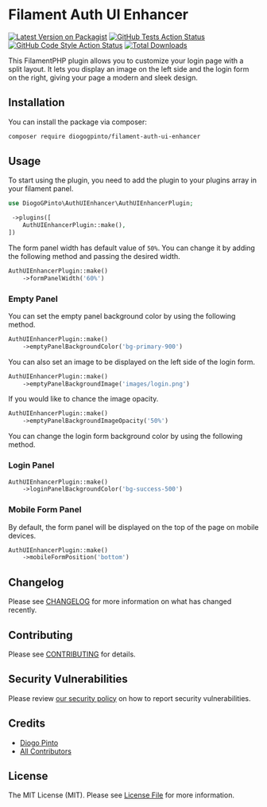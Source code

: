 # Filament Auth UI Enhancer

[![Latest Version on Packagist](https://img.shields.io/packagist/v/diogogpinto/filament-auth-ui-enhancer.svg?style=flat-square)](https://packagist.org/packages/diogogpinto/filament-auth-ui-enhancer)
[![GitHub Tests Action Status](https://img.shields.io/github/actions/workflow/status/diogogpinto/filament-auth-ui-enhancer/run-tests.yml?branch=main&label=tests&style=flat-square)](https://github.com/diogogpinto/filament-auth-ui-enhancer/actions?query=workflow%3Arun-tests+branch%3Amain)
[![GitHub Code Style Action Status](https://img.shields.io/github/actions/workflow/status/diogogpinto/filament-auth-ui-enhancer/fix-php-code-styling.yml?branch=main&label=code%20style&style=flat-square)](https://github.com/diogogpinto/filament-auth-ui-enhancer/actions?query=workflow%3A"Fix+PHP+code+styling"+branch%3Amain)
[![Total Downloads](https://img.shields.io/packagist/dt/diogogpinto/filament-auth-ui-enhancer.svg?style=flat-square)](https://packagist.org/packages/diogogpinto/filament-auth-ui-enhancer)

This FilamentPHP plugin allows you to customize your login page with a split layout. It lets you display an image on the left side and the login form on the right, giving your page a modern and sleek design.

## Installation

You can install the package via composer:

```bash
composer require diogogpinto/filament-auth-ui-enhancer
```

## Usage

To start using the plugin, you need to add the plugin to your plugins array in your filament panel.

```php
use DiogoGPinto\AuthUIEnhancer\AuthUIEnhancerPlugin;

 ->plugins([
    AuthUIEnhancerPlugin::make(),
])
```

The form panel width has default value of `50%`. You can change it by adding the following method and passing the desired width.

```php
AuthUIEnhancerPlugin::make()
    ->formPanelWidth('60%')
```

### Empty Panel

You can set the empty panel background color by using the following method.

```php
AuthUIEnhancerPlugin::make()
    ->emptyPanelBackgroundColor('bg-primary-900')
```

You can also set an image to be displayed on the left side of the login form.

```php
AuthUIEnhancerPlugin::make()
    ->emptyPanelBackgroundImage('images/login.png')
```

If you would like to chance the image opacity.

```php
AuthUIEnhancerPlugin::make()
    ->emptyPanelBackgroundImageOpacity('50%')
```

You can change the login form background color by using the following method.

### Login Panel

```php
AuthUIEnhancerPlugin::make()
    ->loginPanelBackgroundColor('bg-success-500')
```

### Mobile Form Panel

By default, the form panel will be displayed on the top of the page on mobile devices.

```php
AuthUIEnhancerPlugin::make()
    ->mobileFormPosition('bottom')
```

## Changelog

Please see [CHANGELOG](CHANGELOG.md) for more information on what has changed recently.

## Contributing

Please see [CONTRIBUTING](.github/CONTRIBUTING.md) for details.

## Security Vulnerabilities

Please review [our security policy](../../security/policy) on how to report security vulnerabilities.

## Credits

- [Diogo Pinto](https://github.com/diogogpinto)
- [All Contributors](../../contributors)

## License

The MIT License (MIT). Please see [License File](LICENSE.md) for more information.
